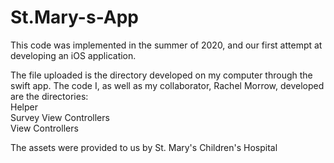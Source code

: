 # St.Mary-s-App


This code was implemented in the summer of 2020, and our first attempt at developing an iOS application. 

The file uploaded is the directory developed on my computer through the swift app. 
The code I, as well as my collaborator, Rachel Morrow, developed are the directories:
<br> Helper 
<br> Survey View Controllers
<br> View Controllers
<p> The assets were provided to us by St. Mary's Children's Hospital</p>
